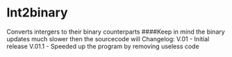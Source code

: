 Int2binary
==========

Converts intergers to their binary counterparts
####Keep in mind the binary updates much slower then the sourcecode will
Changelog:
V.01 -  Initial release
V.01.1 -  Speeded up the program by removing useless code
